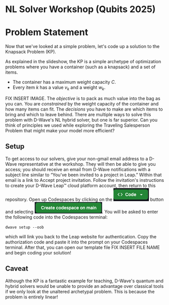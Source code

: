 # NL Solver Workshop (Qubits 2025)
# Problem Statement
Now that we've looked at a simple problem, let's code up a solution to the Knapsack Problem (KP).

As explained in the slideshow, the KP is a simple archetype of optimization problems where you have a container (such as a knapsack) and a set of items.

* The container has a maximum weight capacity $C$.
* Every item $k$ has a value $v_k$ and a weight $w_k$. 


FIX INSERT IMAGE.
The *objective* is to pack as much value into the bag as you can. You are *constrained* by the weight capacity of the container and how many items can fit. The *decisions* you have to make are which items to bring and which to leave behind. There are multiple ways to solve this problem with D-Wave's NL hybrid solver, but one is far superior. Can you think of principles we used while exploring the Traveling Salesperson Problem that might make your model more efficient?

## Setup
To get access to our solvers, give your non-gmail email address to a D-Wave representative at the workshop. They will then be able to give you access; you should receive an email from D-Wave notifications with a subject line similar to “You’ve been invited to a project in Leap.” Within that email is a link to Accept project invitation. Follow the invitation's instructions to create your D-Wave Leap™ cloud platform account, then return to this repository. Open up Codespaces by clicking on the ![alt text](resources/button.png) button and selecting ![alt text](resources/button2.png). You will be asked to enter the following code into the Codespaces terminal:

`dwave setup --oob`

which will link you back to the Leap website for authentication. Copy the authorization code and paste it into the prompt on your Codespaces terminal. After that, you can open our template file FIX INSERT FILE NAME and begin coding your solution!

## Caveat
Although the KP is a fantastic example for teaching, D-Wave's quantum and hybrid solvers would be unable to provide an advantage over classical tools if we only look at the unaltered archetypal problem. This is because the problem is entirely linear!
